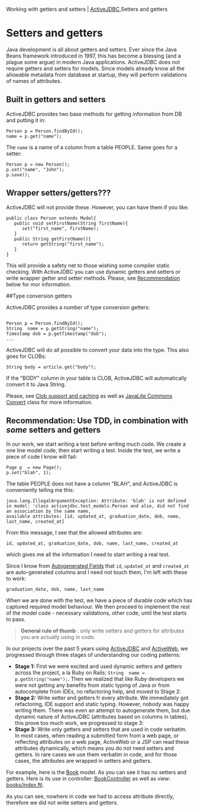 Working with getters and setters | <a href="/activejdbc">ActiveJDBC</a>,Setters and getters

# Setters and getters

<div id="toc"></div>

Java development is all about getters and setters. Ever since the Java Beans framework introduced in 1997, this has become a blessing (and a plague some argue) in modern Java applications. ActiveJDBC does not require getters and setters for models. Since models already know all the allowable metadata from database at startup, they will perform validations of names of attributes.

## Built in getters and setters

ActiveJDBC provides two base methods for getting information from DB and putting it in:

~~~~ {.java}
Person p = Person.findById();
name = p.get("name");
~~~~

The `name` is a name of a column from a table PEOPLE. Same goes for a setter:

~~~~ {.java}
Person p = new Person();
p.set("name", "John");
p.save();
~~~~

## Wrapper setters/getters???

ActiveJDBC will not provide these. However, you can have them if you like:

~~~~ {.java}
public class Person extends Model{
   public void setFirstName(String firstName){
      set("first_name", firstName);
   }
   public String getFirstName(){
      return getString("first_name");
   }
}
~~~~

This will provide a safety net to those wishing some compiler static checking.
With ActiveJDBC you can use dynamic getters and setters or write wrapper getter and setter methods.
Please, see [Recommendation](#recommendation-use-tdd-in-combination-with-some-setters-and-getters) below for mor information.

##Type conversion getters

ActiveJDBC provides a number of type conversion getters:

~~~~ {.java}

Person p = Person.findById();
String  name = p.getString("name");
Timestamp dob = p.getTimestamp("dob");
...
~~~~

ActiveJDBC will do all possible to convert your data into the type. This also goes for CLOBs:

~~~~ {.java}
String body = article.get("body");
~~~~

If the "BODY" column in your table is CLOB, ActiveJDBC will automatically convert it to Java String.

Please, see [Clob support and caching](clob_support_and_caching)
as well as [JavaLite Commons Convert](http://javalite.github.io/activejdbc/org/javalite/common/Convert.html) class for more information.

## Recommendation: Use TDD, in combination with *some* setters and getters


In our work, we start writing a test before writing much code. We create a one line model code, then start writing a test.
Inside the test, we write a piece of code I know will fail:

~~~~ {.java}
Page p  = new Page();
p.set("blah", 1);
~~~~

The table PEOPLE does not have a column "BLAH", and ActiveJDBC is conveniently telling me this:

~~~~ {.prettyprint}
java.lang.IllegalArgumentException: Attribute: 'blah' is not defined in model: 'class activejdbc.test_models.Person and also, did not find an association by the same name, 
available attributes: [id, updated_at, graduation_date, dob, name, last_name, created_at]
~~~~

From this message, I see that the allowed attributes are:

~~~~ {.prettyprint}
id, updated_at, graduation_date, dob, name, last_name, created_at
~~~~

which gives me all the information I need to start writing a real test.

Since I know from [Autogenerated Fields](autogenerated_fields) that `id`, `updated_at` and `created_at` are
auto-generated columns and I need not touch them, I'm left with these to work:

~~~~ {.prettyprint}
graduation_date, dob, name, last_name
~~~~

When we are done with the test, we have a piece of durable code which has captured required model behaviour.
We then proceed to implement the rest of the model code - necessary validations, other code, until the test starts to pass.


> **General rule of thumb** : only write setters and getters for attributes you are actually using in code.

In our projects over the past 5 years using [ActiveJDBC](activejdbc) and [ActiveWeb](activeweb), we progressed through
three stages of understanding our coding patterns:

* **Stage 1:** First we were excited and used dynamic setters and getters across the project, a la Ruby on Rails: `String  name = p.getString("name");`.
  Then we realized that like Ruby developers we were not getting any benefits from static typing of Java or from autocomplete from IDEs,
  no refactoring help, and moved to Stage 2:
* **Stage 2:** Write setter and getters fr every attribute. We immediately got refactoring, IDE support and static typing.
However, nobody was happy writing them. There was even an attempt to autogenerate them, but due dynamic nature of ActiveJDBC
(attributes based on columns in tables), this prove too much work, we progressed to stage 3:
* **Stage 3:** Write only getters and setters that are used in code verbatim. In most cases, when reading a submitted form
from a web page, or reflecting attributes on a web page, ActiveWeb or a JSP can read these attributes dynamically, which means you
do not need setters and getters. In rare cases we use them verbatim in code, and for those cases, the attributes are wrapped
in setters and getters.

For example, here is the [Book](https://github.com/javalite/activeweb-simple/blob/master/src/main/java/app/models/Book.java) model.
As you can see it has no setters and getters. Here is its use in controller: [BookController](https://github.com/javalite/activeweb-simple/blob/master/src/main/java/app/controllers/BooksController.java)
as well as view: [books/index.ftl](https://github.com/javalite/activeweb-simple/blob/master/src/main/webapp/WEB-INF/views/books/index.ftl).

As you can see, nowhere in code we had to access attribute directly, therefore we did not write setters and getters.


